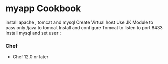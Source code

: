 # myapp Cookbook

install apache , tomcat and mysql
Create Virtual host
Use JK Module to pass only /java to tomcat
 Install and configure Tomcat to listen to port 8433
Install mysql and set user :

### Chef

- Chef 12.0 or later



